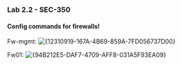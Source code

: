 ### Lab 2.2 - SEC-350

#### Config commands for firewalls!

Fw-mgmt:
![{12310919-167A-4B69-859A-7FD056737D00}](https://github.com/user-attachments/assets/5e47e407-1db8-4cf6-b994-104042bff902)

Fw01:
![{94B212E5-DAF7-4709-AFF8-031A5F93EA09}](https://github.com/user-attachments/assets/6898925f-5c2b-45cd-8208-1816434a8446)


